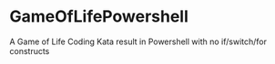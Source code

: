 # GameOfLifePowershell
A Game of Life Coding Kata result in Powershell with no if/switch/for constructs
